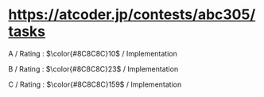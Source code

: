 # https://atcoder.jp/contests/abc305/tasks

A / Rating : $\color{#8C8C8C}10$ / Implementation

B / Rating : $\color{#8C8C8C}23$ / Implementation

C / Rating : $\color{#8C8C8C}159$ / Implementation

